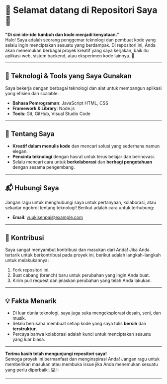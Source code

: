 # 🌟 Selamat datang di Repositori Saya 🌟

**"Di sini ide-ide tumbuh dan kode menjadi kenyataan."**  
Halo! Saya adalah seorang penggemar teknologi dan pembuat kode yang selalu ingin menciptakan sesuatu yang berdampak. Di repositori ini, Anda akan menemukan berbagai proyek kreatif yang saya kerjakan, baik itu aplikasi web, sistem backend, atau eksperimen kode lainnya. 🚀

---

## 🔧 Teknologi & Tools yang Saya Gunakan

Saya bekerja dengan berbagai teknologi dan alat untuk membangun aplikasi yang efisien dan scalable:

- **Bahasa Pemrograman**: JavaScript HTML, CSS
- **Framework & Library**: Node.js
- **Tools**: Git, GitHub, Visual Studio Code


---

## 🌱 Tentang Saya

- **Kreatif dalam menulis kode** dan mencari solusi yang sederhana namun elegan.
- **Pencinta teknologi** dengan hasrat untuk terus belajar dan berinovasi.
- Selalu mencari cara untuk **berkolaborasi** dan **berbagi pengetahuan** dengan sesama pengembang.

---

## 📬 Hubungi Saya

Jangan ragu untuk menghubungi saya untuk pertanyaan, kolaborasi, atau sekadar ngobrol tentang teknologi! Berikut adalah cara untuk terhubung:

- **Email**: [yuukisenpai@example.com](yuukisenpai@gmail.com)

---

## 🌟 Kontribusi

Saya sangat menyambut kontribusi dan masukan dari Anda! Jika Anda tertarik untuk berkontribusi pada proyek ini, berikut adalah langkah-langkah untuk melakukannya:

1. Fork repositori ini.
2. Buat cabang (branch) baru untuk perubahan yang ingin Anda buat.
3. Kirim pull request dan jelaskan perubahan yang telah Anda lakukan.

---

## 💡 Fakta Menarik

- Di luar dunia teknologi, saya juga suka mengeksplorasi desain, seni, dan musik.
- Selalu berusaha membuat setiap kode yang saya tulis **bersih** dan **terstruktur**.
- Percaya bahwa kolaborasi adalah kunci untuk menciptakan sesuatu yang luar biasa.

---

**Terima kasih telah mengunjungi repositori saya!**  
Semoga proyek ini bermanfaat dan menginspirasi Anda! Jangan ragu untuk memberikan masukan atau membuka issue jika Anda menemukan sesuatu yang perlu diperbaiki. 💻✨

---
